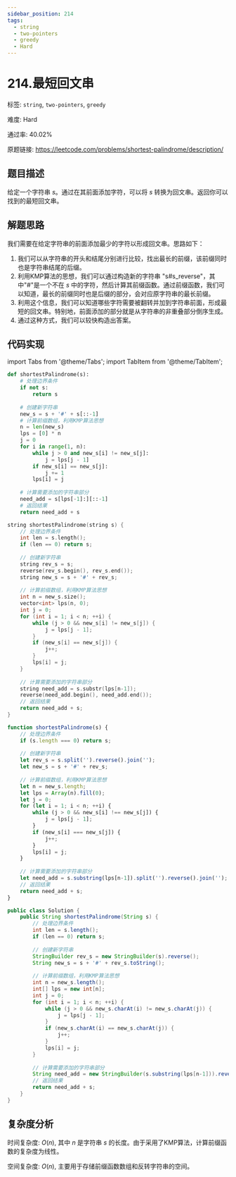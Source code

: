 ```yaml
---
sidebar_position: 214
tags:
  - string
  - two-pointers
  - greedy
  - Hard
---
```


# 214.最短回文串

标签: `string`, `two-pointers`, `greedy`

难度: Hard

通过率: 40.02%

原题链接: https://leetcode.com/problems/shortest-palindrome/description/

## 题目描述
给定一个字符串 $s$。通过在其前面添加字符，可以将 $s$ 转换为回文串。返回你可以找到的最短回文串。

## 解题思路
我们需要在给定字符串的前面添加最少的字符以形成回文串。思路如下：

1. 我们可以从字符串的开头和结尾分别进行比较，找出最长的前缀，该前缀同时也是字符串结尾的后缀。
2. 利用KMP算法的思想，我们可以通过构造新的字符串 "s#s_reverse"，其中"#"是一个不在 $s$ 中的字符，然后计算其前缀函数。通过前缀函数，我们可以知道，最长的前缀同时也是后缀的部分，会对应原字符串的最长前缀。
3. 利用这个信息，我们可以知道哪些字符需要被翻转并加到字符串前面，形成最短的回文串。特别地，前面添加的部分就是从字符串的非重叠部分倒序生成。
4. 通过这种方式，我们可以较快构造出答案。

## 代码实现
import Tabs from '@theme/Tabs';
import TabItem from '@theme/TabItem';

<Tabs>
<TabItem value="python" label="Python">

```python
def shortestPalindrome(s):
    # 处理边界条件
    if not s:
        return s
    
    # 创建新字符串
    new_s = s + '#' + s[::-1]
    # 计算前缀数组，利用KMP算法思想
    n = len(new_s)
    lps = [0] * n
    j = 0
    for i in range(1, n):
        while j > 0 and new_s[i] != new_s[j]:
            j = lps[j - 1]
        if new_s[i] == new_s[j]:
            j += 1
        lps[i] = j
    
    # 计算需要添加的字符串部分
    need_add = s[lps[-1]:][::-1]
    # 返回结果
    return need_add + s
```

</TabItem>
<TabItem value="cpp" label="C++">

```cpp
string shortestPalindrome(string s) {
    // 处理边界条件
    int len = s.length();
    if (len == 0) return s;
    
    // 创建新字符串
    string rev_s = s;
    reverse(rev_s.begin(), rev_s.end());
    string new_s = s + '#' + rev_s;
    
    // 计算前缀数组，利用KMP算法思想
    int n = new_s.size();
    vector<int> lps(n, 0);
    int j = 0;
    for (int i = 1; i < n; ++i) {
        while (j > 0 && new_s[i] != new_s[j]) {
            j = lps[j - 1];
        }
        if (new_s[i] == new_s[j]) {
            j++;
        }
        lps[i] = j;
    }
    
    // 计算需要添加的字符串部分
    string need_add = s.substr(lps[n-1]);
    reverse(need_add.begin(), need_add.end());
    // 返回结果
    return need_add + s;
}
```

</TabItem>
<TabItem value="javascript" label="JavaScript">

```javascript
function shortestPalindrome(s) {
    // 处理边界条件
    if (s.length === 0) return s;
    
    // 创建新字符串
    let rev_s = s.split('').reverse().join('');
    let new_s = s + '#' + rev_s;
    
    // 计算前缀数组，利用KMP算法思想
    let n = new_s.length;
    let lps = Array(n).fill(0);
    let j = 0;
    for (let i = 1; i < n; ++i) {
        while (j > 0 && new_s[i] !== new_s[j]) {
            j = lps[j - 1];
        }
        if (new_s[i] === new_s[j]) {
            j++;
        }
        lps[i] = j;
    }
    
    // 计算需要添加的字符串部分
    let need_add = s.substring(lps[n-1]).split('').reverse().join('');
    // 返回结果
    return need_add + s;
}
```

</TabItem>
<TabItem value="java" label="Java">

```java
public class Solution {
    public String shortestPalindrome(String s) {
        // 处理边界条件
        int len = s.length();
        if (len == 0) return s;
        
        // 创建新字符串
        StringBuilder rev_s = new StringBuilder(s).reverse();
        String new_s = s + '#' + rev_s.toString();
        
        // 计算前缀数组，利用KMP算法思想
        int n = new_s.length();
        int[] lps = new int[n];
        int j = 0;
        for (int i = 1; i < n; ++i) {
            while (j > 0 && new_s.charAt(i) != new_s.charAt(j)) {
                j = lps[j - 1];
            }
            if (new_s.charAt(i) == new_s.charAt(j)) {
                j++;
            }
            lps[i] = j;
        }
        
        // 计算需要添加的字符串部分
        String need_add = new StringBuilder(s.substring(lps[n-1])).reverse().toString();
        // 返回结果
        return need_add + s;
    }
}
```

</TabItem>
</Tabs>

## 复杂度分析
时间复杂度: $O(n)$, 其中 $n$ 是字符串 $s$ 的长度。由于采用了KMP算法，计算前缀函数的复杂度为线性。

空间复杂度: $O(n)$, 主要用于存储前缀函数数组和反转字符串的空间。
